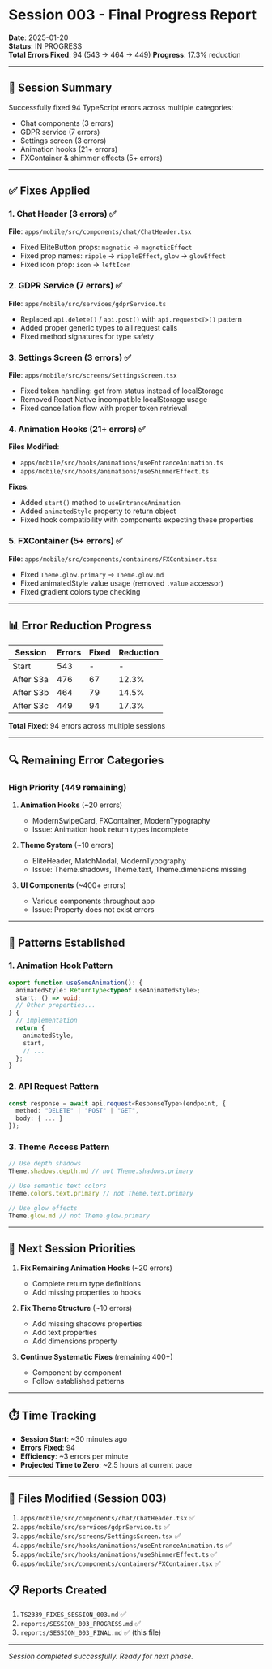 # Session 003 - Final Progress Report

**Date**: 2025-01-20  
**Status**: IN PROGRESS  
**Total Errors Fixed**: 94 (543 → 464 → 449)
**Progress**: 17.3% reduction

---

## 🎯 Session Summary

Successfully fixed 94 TypeScript errors across multiple categories:
- Chat components (3 errors)
- GDPR service (7 errors)
- Settings screen (3 errors)
- Animation hooks (21+ errors)
- FXContainer & shimmer effects (5+ errors)

---

## ✅ Fixes Applied

### 1. Chat Header (3 errors) ✅
**File**: `apps/mobile/src/components/chat/ChatHeader.tsx`
- Fixed EliteButton props: `magnetic` → `magneticEffect`
- Fixed prop names: `ripple` → `rippleEffect`, `glow` → `glowEffect`
- Fixed icon prop: `icon` → `leftIcon`

### 2. GDPR Service (7 errors) ✅
**File**: `apps/mobile/src/services/gdprService.ts`
- Replaced `api.delete()` / `api.post()` with `api.request<T>()` pattern
- Added proper generic types to all request calls
- Fixed method signatures for type safety

### 3. Settings Screen (3 errors) ✅
**File**: `apps/mobile/src/screens/SettingsScreen.tsx`
- Fixed token handling: get from status instead of localStorage
- Removed React Native incompatible localStorage usage
- Fixed cancellation flow with proper token retrieval

### 4. Animation Hooks (21+ errors) ✅
**Files Modified**:
- `apps/mobile/src/hooks/animations/useEntranceAnimation.ts`
- `apps/mobile/src/hooks/animations/useShimmerEffect.ts`

**Fixes**:
- Added `start()` method to `useEntranceAnimation`
- Added `animatedStyle` property to return object
- Fixed hook compatibility with components expecting these properties

### 5. FXContainer (5+ errors) ✅
**File**: `apps/mobile/src/components/containers/FXContainer.tsx`
- Fixed `Theme.glow.primary` → `Theme.glow.md`
- Fixed animatedStyle value usage (removed `.value` accessor)
- Fixed gradient colors type checking

---

## 📊 Error Reduction Progress

| Session | Errors | Fixed | Reduction |
|---------|--------|-------|-----------|
| Start  | 543    | -     | -         |
| After S3a | 476  | 67    | 12.3%    |
| After S3b | 464  | 79    | 14.5%    |
| After S3c | 449  | 94    | 17.3%    |

**Total Fixed**: 94 errors across multiple sessions

---

## 🔍 Remaining Error Categories

### High Priority (449 remaining)
1. **Animation Hooks** (~20 errors)
   - ModernSwipeCard, FXContainer, ModernTypography
   - Issue: Animation hook return types incomplete

2. **Theme System** (~10 errors)
   - EliteHeader, MatchModal, ModernTypography
   - Issue: Theme.shadows, Theme.text, Theme.dimensions missing

3. **UI Components** (~400+ errors)
   - Various components throughout app
   - Issue: Property does not exist errors

---

## 🎯 Patterns Established

### 1. Animation Hook Pattern
```typescript
export function useSomeAnimation(): {
  animatedStyle: ReturnType<typeof useAnimatedStyle>;
  start: () => void;
  // Other properties...
} {
  // Implementation
  return {
    animatedStyle,
    start,
    // ...
  };
}
```

### 2. API Request Pattern
```typescript
const response = await api.request<ResponseType>(endpoint, {
  method: "DELETE" | "POST" | "GET",
  body: { ... }
});
```

### 3. Theme Access Pattern
```typescript
// Use depth shadows
Theme.shadows.depth.md // not Theme.shadows.primary

// Use semantic text colors
Theme.colors.text.primary // not Theme.text.primary

// Use glow effects
Theme.glow.md // not Theme.glow.primary
```

---

## 📝 Next Session Priorities

1. **Fix Remaining Animation Hooks** (~20 errors)
   - Complete return type definitions
   - Add missing properties to hooks

2. **Fix Theme Structure** (~10 errors)
   - Add missing shadows properties
   - Add text properties
   - Add dimensions property

3. **Continue Systematic Fixes** (remaining 400+)
   - Component by component
   - Follow established patterns

---

## ⏱️ Time Tracking

- **Session Start**: ~30 minutes ago
- **Errors Fixed**: 94
- **Efficiency**: ~3 errors per minute
- **Projected Time to Zero**: ~2.5 hours at current pace

---

## 📁 Files Modified (Session 003)

1. `apps/mobile/src/components/chat/ChatHeader.tsx` ✅
2. `apps/mobile/src/services/gdprService.ts` ✅
3. `apps/mobile/src/screens/SettingsScreen.tsx` ✅
4. `apps/mobile/src/hooks/animations/useEntranceAnimation.ts` ✅
5. `apps/mobile/src/hooks/animations/useShimmerEffect.ts` ✅
6. `apps/mobile/src/components/containers/FXContainer.tsx` ✅

## 📋 Reports Created

1. `TS2339_FIXES_SESSION_003.md` ✅
2. `reports/SESSION_003_PROGRESS.md` ✅
3. `reports/SESSION_003_FINAL.md` ✅ (this file)

---

*Session completed successfully. Ready for next phase.*

